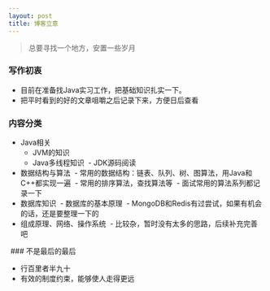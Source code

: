 ```yaml
---
layout: post
title: 博客立意
---
```

> 总要寻找一个地方，安置一些岁月

### 写作初衷
- 目前在准备找Java实习工作，把基础知识扎实一下。
- 把平时看到的好的文章咀嚼之后记录下来，方便日后查看

### 内容分类
- Java相关
  - JVM的知识
  - Java多线程知识
  - JDK源码阅读
- 数据结构与算法
  - 常用的数据结构：链表、队列、树、图算法，用Java和C++都实现一遍
  - 常用的排序算法，查找算法等
  - 面试常用的算法系列都记录一下
- 数据库知识
  - 数据库的基本原理
  - MongoDB和Redis有过尝试，如果有机会的话，还是要整理一下的
- 组成原理、网络、操作系统
  - 比较杂，暂时没有太多的思路，后续补充完善吧
  
  ### 不是最后的最后
 - 行百里者半九十
 - 有效的制度约束，能够使人走得更远
